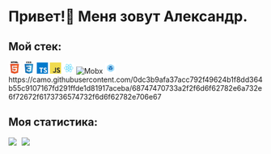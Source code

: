 # Привет!👋 Меня зовут Александр.

## Мой стек:

<p>
<img src="https://raw.githubusercontent.com/github/explore/80688e429a7d4ef2fca1e82350fe8e3517d3494d/topics/html/html.png" alt="HTML" height="24">
<img src="https://raw.githubusercontent.com/github/explore/80688e429a7d4ef2fca1e82350fe8e3517d3494d/topics/css/css.png" alt="CSS" height="24" >
<img src="https://raw.githubusercontent.com/github/explore/80688e429a7d4ef2fca1e82350fe8e3517d3494d/topics/typescript/typescript.png" alt="Typescript" height="22">
<img src="https://raw.githubusercontent.com/github/explore/80688e429a7d4ef2fca1e82350fe8e3517d3494d/topics/javascript/javascript.png" alt="Javascript" height="22">
<img src="https://raw.githubusercontent.com/github/explore/80688e429a7d4ef2fca1e82350fe8e3517d3494d/topics/react/react.png" alt="React" height="22">
  <img src="https://camo.githubusercontent.com/0dc3b9afa37acc792f49624b1f8dd364b55c9107167fd291ffde1d81917aceba/68747470733a2f2f6d6f62782e6a732e6f72672f6173736574732f6d6f62782e706e67" alt="Mobx" height="22">
<img src="https://raw.githubusercontent.com/github/explore/80688e429a7d4ef2fca1e82350fe8e3517d3494d/topics/webpack/webpack.png" alt="Webpack" height="22">
https://camo.githubusercontent.com/0dc3b9afa37acc792f49624b1f8dd364b55c9107167fd291ffde1d81917aceba/68747470733a2f2f6d6f62782e6a732e6f72672f6173736574732f6d6f62782e706e67
</p>

## Моя статистика:

<div>
<a href="https://github-readme-stats.vercel.app/api?username=All-fatherOdin&show_icons=true&hide=contribs&theme=dracula">
  <img  align="left" height="130" style="margin-right: 10px" src="https://github-readme-stats.vercel.app/api?username=All-fatherOdin&show_icons=true&hide=contribs&theme=dracula" />
</a>
<a href="https://github-readme-stats.vercel.app/api/top-langs/?username=All-fatherOdin&layout=compact">
  <img align="left" height="130" src="https://github-readme-stats.vercel.app/api/top-langs/?username=All-fatherOdin&layout=compact" />
</a>
</div>
